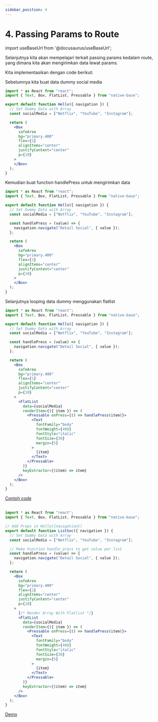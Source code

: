 ```yaml
---
sidebar_position: 4
---
```


# 4. Passing Params to Route

import useBaseUrl from '@docusaurus/useBaseUrl';

Selanjutnya kita akan mempelajari terkait passing params kedalam route, yang dimana kita akan mengirimkan data lewat params.

Kita implementasikan dengan code berikut:

Sebelumnya kita buat data dummy social media

```jsx title="src/screens/listSoc.js" {6}
import * as React from "react";
import { Text, Box, FlatList, Pressable } from "native-base";

export default function Hello({ navigation }) {
  // Set Dummy Data with Array
  const socialMedia = ["Netflix", "YouTube", "Instagram"];

  return (
    <Box
      safeArea
      bg="primary.400"
      flex={1}
      alignItems="center"
      justifyContent="center"
      p={10}
    >
    </Box>
  );
}
```

Kemudian buat function handlePress untuk mengirimkan data
```jsx title="src/screens/listSoc.js" {8-10}
import * as React from "react";
import { Text, Box, FlatList, Pressable } from "native-base";

export default function Hello({ navigation }) {
  // Set Dummy Data with Array
  const socialMedia = ["Netflix", "YouTube", "Instagram"];

  const handlePress = (value) => {
    navigation.navigate("Detail Social", { value });
  };

  return (
    <Box
      safeArea
      bg="primary.400"
      flex={1}
      alignItems="center"
      justifyContent="center"
      p={10}
    >
    </Box>
  );
}
```

Selanjutnya looping data dummy menggunakan flatlist

```jsx title="src/screens/listSoc.js" {21-37}
import * as React from "react";
import { Text, Box, FlatList, Pressable } from "native-base";

export default function Hello({ navigation }) {
  // Set Dummy Data with Array
  const socialMedia = ["Netflix", "YouTube", "Instagram"];

  const handlePress = (value) => {
    navigation.navigate("Detail Social", { value });
  };

  return (
    <Box
      safeArea
      bg="primary.400"
      flex={1}
      alignItems="center"
      justifyContent="center"
      p={10}
    >
      <FlatList
        data={socialMedia}
        renderItem={({ item }) => (
          <Pressable onPress={() => handlePress(item)}>
            <Text
              fontFamily="body"
              fontWeight={400}
              fontStyle="italic"
              fontSize={30}
              margin={5}
            >
              {item}
            </Text>
          </Pressable>
        )}
        keyExtractor={(item) => item}
      />
    </Box>
  );
}
```



<a class="btn-example-code" href="https://github.com/demo-dumbways/ebook-code-results-stage-2/tree/3-frontend-react-js-fundamental/src">
Contoh code
</a>

<br />
<br />

```jsx title="src/screens/listSoc.js" {7,10-12,24-40}
import * as React from "react";
import { Text, Box, FlatList, Pressable } from "native-base";

// Add Props in Hello({navigation})
export default function ListSoc({ navigation }) {
  // Set Dummy Data with Array
  const socialMedia = ["Netflix", "YouTube", "Instagram"];

  // Make Function handle press to get value per list
  const handlePress = (value) => {
    navigation.navigate("Detail Social", { value });
  };

  return (
    <Box
      safeArea
      bg="primary.400"
      flex={1}
      alignItems="center"
      justifyContent="center"
      p={10}
    >
      {/* Render Array With Flatlist */}
      <FlatList
        data={socialMedia}
        renderItem={({ item }) => (
          <Pressable onPress={() => handlePress(item)}>
            <Text
              fontFamily="body"
              fontWeight={400}
              fontStyle="italic"
              fontSize={30}
              margin={5}
            >
              {item}
            </Text>
          </Pressable>
        )}
        keyExtractor={(item) => item}
      />
    </Box>
  );
}

```

<div>
  <a class="btn-demo" href="https://snack.expo.dev/@demo.dumbways/github.com-demo-dumbways-advance-react-native@3.bottom-tabs-navigation">
  Demo
  </a>
</div>